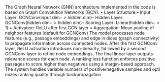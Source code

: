The Graph Neural Network (GNN) architecture implemented in the code is
 based on Graph Convolution Networks (GCN).
 • Layer Structure:– Input Layer: GCNConv(input dim− > hidden dim)– Hidden Layer: GCNConv(hidden dim− > hidden dim)– Scoring Layer: Linear(hidden dim− > 1)
 • Activation: ReLU after first GCN layer
 • Aggregation: Mean pooling of neighbor features (default for GCNConv)
 The model processes node features (e.g., passage embeddings) and edge in
dices (graph connectivity) to propagate information across connected nodes.
 After the first GCNConv layer, ReLU activation introduces non-linearity, fol
lowed by a second GCNConv layer to refine node embeddings. The final linear
 layer outputs relevance scores for each node. A ranking loss function enforces
 positive passages to score higher than negatives using a margin-based approach.
 The system handles variable numbers of positive/negative samples and opti
mizes ranking quality through backpropagation
